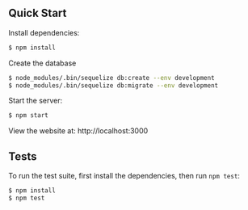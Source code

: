 ## Quick Start

  Install dependencies:

```bash
$ npm install
```

  Create the database

```bash
$ node_modules/.bin/sequelize db:create --env development
$ node_modules/.bin/sequelize db:migrate --env development
```

  Start the server:

```bash
$ npm start
```

  View the website at: http://localhost:3000

## Tests

  To run the test suite, first install the dependencies, then run `npm test`:

```bash
$ npm install
$ npm test
```